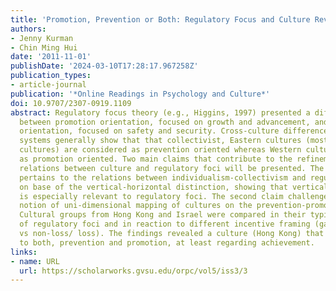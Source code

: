 ```yaml
---
title: 'Promotion, Prevention or Both: Regulatory Focus and Culture Revisited'
authors:
- Jenny Kurman
- Chin Ming Hui
date: '2011-11-01'
publishDate: '2024-03-10T17:28:17.967258Z'
publication_types:
- article-journal
publication: '*Online Readings in Psychology and Culture*'
doi: 10.9707/2307-0919.1109
abstract: Regulatory focus theory (e.g., Higgins, 1997) presented a differentiation
  between promotion orientation, focused on growth and advancement, and prevention
  orientation, focused on safety and security. Cross-culture differences in these
  systems generally show that that collectivist, Eastern cultures (mostly East-Asian
  cultures) are considered as prevention oriented whereas Western cultures are considered
  as promotion oriented. Two main claims that contribute to the refinement of the
  relations between culture and regulatory foci will be presented. The first refinement
  pertains to the relations between individualism-collectivism and regulatory foci
  on base of the vertical-horizontal distinction, showing that vertical collectivism
  is especially relevant to regulatory foci. The second claim challenges the traditional
  notion of uni-dimensional mapping of cultures on the prevention-promotion continuum.
  Cultural groups from Hong Kong and Israel were compared in their typical levels
  of regulatory foci and in reaction to different incentive framing (gain/non-gain
  vs non-loss/ loss). The findings revealed a culture (Hong Kong) that is oriented
  to both, prevention and promotion, at least regarding achievement.
links:
- name: URL
  url: https://scholarworks.gvsu.edu/orpc/vol5/iss3/3
---
```

